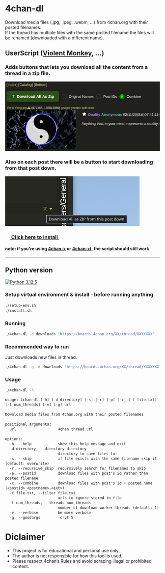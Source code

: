 # 4chan-dl

Download media files (.jpg, .jpeg, .webm, ...) from 4chan.org with their posted filenames.
<br>
If the thread has multiple files with the same posted filename the files will be renamed (downloaded with a different name).

## UserScript ([Violent Monkey](https://violentmonkey.github.io/get-it/), ...)

### Adds buttons that lets you download all the content from a thread in a zip file.

<img src="preview/preview.png">

### Also on each post there will be a button to start downloading from that post down.

<img src="preview/preview2.png">

### [<img src="preview/4chan-dl.ico" width="16" height="16"> Click here to install <img src="preview/4chan-dl.ico" width="16" height="16">](https://github.com/0000xFFFF/4chan-dl/raw/refs/heads/master/4chan-dl.user.js)

#### note: if you're using [4chan-x](https://github.com/ccd0/4chan-x) or [4chan-xt](https://github.com/TuxedoTako/4chan-xt), the script should still work

---


## Python version

[![Python 3.12.5](https://img.shields.io/badge/Python-3.12.5-yellow.svg)](http://www.python.org/download/)

### Setup virtual environment & install - before running anything
```sh
./setup-env.sh
./install.sh
```

### Running
```sh
./4chan-dl -d downloads "https://boards.4chan.org/XX/thread/XXXXXXX"
```

### Recommended way to run
Just downloads new files in thread.
```sh
./4chan-dl -g -d downloads "https://boards.4chan.org/XX/thread/XXXXXXX"
```

### Usage
```sh
./4chan-dl -h
```
```
usage: 4chan-dl [-h] [-d directory] [-s] [-r] [-p] [-c] [-f file.txt] [-t num_threads] [-v] [-g] url

Download media files from 4chan.org with their posted filenames

positional arguments:
  url                   4chan thread url

options:
  -h, --help            show this help message and exit
  -d directory, --directory directory
                        directory to save files to
  -s, --skip            if file exists with the same filename skip it (default: overwrite)
  -r, --recursive_skip  recursively search for filenames to skip
  -p, --postid          download files with post's id rather than posted filename
  -c, --combine         download files with post's id + posted name (<postid>_<postname>.<ext>)
  -f file.txt, --filter file.txt
                        urls to ignore stored in file
  -t num_threads, --threads num_threads
                        number of download worker threads (default: 1)
  -v, --verbose         be more verbose
  -g, --goodargs        -crvt 5
```

# Diclaimer
* This project is for educational and personal use only.
* The author is not responsible for how this tool is used.
* Please respect 4chan’s Rules and avoid scraping illegal or prohibited content.

